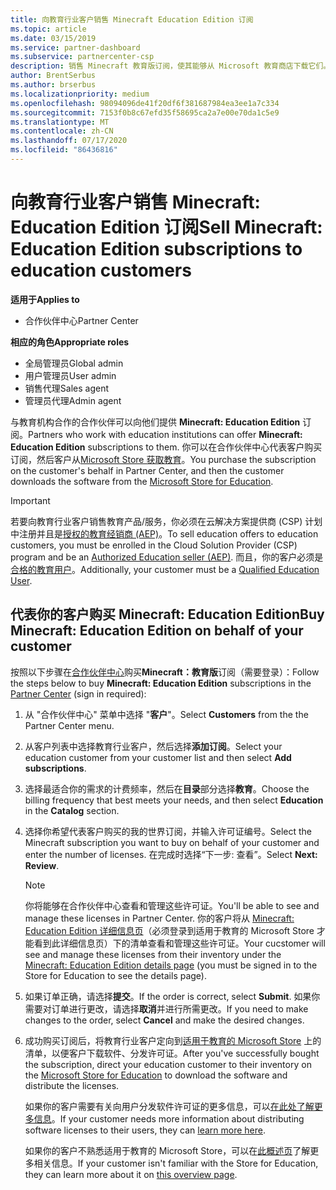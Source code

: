 ```yaml
---
title: 向教育行业客户销售 Minecraft Education Edition 订阅
ms.topic: article
ms.date: 03/15/2019
ms.service: partner-dashboard
ms.subservice: partnercenter-csp
description: 销售 Minecraft 教育版订阅，使其能够从 Microsoft 教育商店下载它们。
author: BrentSerbus
ms.author: brserbus
ms.localizationpriority: medium
ms.openlocfilehash: 98094096de41f20df6f381687984ea3ee1a7c334
ms.sourcegitcommit: 7153f0b8c67efd35f58695ca2a7e00e70da1c5e9
ms.translationtype: MT
ms.contentlocale: zh-CN
ms.lasthandoff: 07/17/2020
ms.locfileid: "86436816"
---
```

# <a name="sell-minecraft-education-edition-subscriptions-to-education-customers"></a><span data-ttu-id="992fd-103">向教育行业客户销售 Minecraft: Education Edition 订阅</span><span class="sxs-lookup"><span data-stu-id="992fd-103">Sell Minecraft: Education Edition subscriptions to education customers</span></span>

<span data-ttu-id="992fd-104">**适用于**</span><span class="sxs-lookup"><span data-stu-id="992fd-104">**Applies to**</span></span>

-  <span data-ttu-id="992fd-105">合作伙伴中心</span><span class="sxs-lookup"><span data-stu-id="992fd-105">Partner Center</span></span>

<span data-ttu-id="992fd-106">**相应的角色**</span><span class="sxs-lookup"><span data-stu-id="992fd-106">**Appropriate roles**</span></span>
-   <span data-ttu-id="992fd-107">全局管理员</span><span class="sxs-lookup"><span data-stu-id="992fd-107">Global admin</span></span>
-   <span data-ttu-id="992fd-108">用户管理员</span><span class="sxs-lookup"><span data-stu-id="992fd-108">User admin</span></span>
-   <span data-ttu-id="992fd-109">销售代理</span><span class="sxs-lookup"><span data-stu-id="992fd-109">Sales agent</span></span>
-   <span data-ttu-id="992fd-110">管理员代理</span><span class="sxs-lookup"><span data-stu-id="992fd-110">Admin agent</span></span>

<span data-ttu-id="992fd-111">与教育机构合作的合作伙伴可以向他们提供 **Minecraft: Education Edition** 订阅。</span><span class="sxs-lookup"><span data-stu-id="992fd-111">Partners who work with education institutions can offer **Minecraft: Education Edition** subscriptions to them.</span></span> <span data-ttu-id="992fd-112">你可以在合作伙伴中心代表客户购买订阅，然后客户从[Microsoft Store 获取教育](https://educationstore.microsoft.com)。</span><span class="sxs-lookup"><span data-stu-id="992fd-112">You purchase the subscription on the customer's behalf in Partner Center, and then the customer downloads the software from the [Microsoft Store for Education](https://educationstore.microsoft.com).</span></span> 

>[!IMPORTANT]
><span data-ttu-id="992fd-113">若要向教育行业客户销售教育产品/服务，你必须在云解决方案提供商 (CSP) 计划中注册并且是[授权的教育经销商 (AEP)](https://www.mepn.com)。</span><span class="sxs-lookup"><span data-stu-id="992fd-113">To sell education offers to education customers, you must be enrolled in the Cloud Solution Provider (CSP) program and be an [Authorized Education seller (AEP)](https://www.mepn.com).</span></span> <span data-ttu-id="992fd-114">而且，你的客户必须是[合格的教育用户](https://www.microsoftvolumelicensing.com/DocumentSearch.aspx?Mode=3&DocumentTypeId=7)。</span><span class="sxs-lookup"><span data-stu-id="992fd-114">Additionally, your customer must be a [Qualified Education User](https://www.microsoftvolumelicensing.com/DocumentSearch.aspx?Mode=3&DocumentTypeId=7).</span></span>  

 
## <a name="buy-minecraft-education-edition-on-behalf-of-your-customer"></a><span data-ttu-id="992fd-115">代表你的客户购买 **Minecraft: Education Edition**</span><span class="sxs-lookup"><span data-stu-id="992fd-115">Buy **Minecraft: Education Edition** on behalf of your customer</span></span>

<span data-ttu-id="992fd-116">按照以下步骤在[合作伙伴中心](https://partnercenter.microsoft.com/pcv/dashboard/overview
)购买**Minecraft：教育版**订阅（需要登录）：</span><span class="sxs-lookup"><span data-stu-id="992fd-116">Follow the steps below to buy **Minecraft: Education Edition** subscriptions in the [Partner Center](https://partnercenter.microsoft.com/pcv/dashboard/overview
) (sign in required):</span></span>

  1.  <span data-ttu-id="992fd-117">从 "合作伙伴中心" 菜单中选择 "**客户**"。</span><span class="sxs-lookup"><span data-stu-id="992fd-117">Select **Customers** from the the Partner Center menu.</span></span>
  
  2.  <span data-ttu-id="992fd-118">从客户列表中选择教育行业客户，然后选择**添加订阅**。</span><span class="sxs-lookup"><span data-stu-id="992fd-118">Select your education customer from your customer list and then select **Add subscriptions**.</span></span>
  
  3.  <span data-ttu-id="992fd-119">选择最适合你的需求的计费频率，然后在**目录**部分选择**教育**。</span><span class="sxs-lookup"><span data-stu-id="992fd-119">Choose the billing frequency that best meets your needs, and then select **Education** in the **Catalog** section.</span></span>

  4.  <span data-ttu-id="992fd-120">选择你希望代表客户购买的我的世界订阅，并输入许可证编号。</span><span class="sxs-lookup"><span data-stu-id="992fd-120">Select the Minecraft subscription you want to buy on behalf of your customer and enter the number of licenses.</span></span> <span data-ttu-id="992fd-121">在完成时选择“下一步:  查看”。</span><span class="sxs-lookup"><span data-stu-id="992fd-121">Select **Next: Review**.</span></span>

      >[!NOTE]
      ><span data-ttu-id="992fd-122">你将能够在合作伙伴中心查看和管理这些许可证。</span><span class="sxs-lookup"><span data-stu-id="992fd-122">You'll be able to see and manage these licenses in Partner Center.</span></span> <span data-ttu-id="992fd-123">你的客户将从 [Minecraft: Education Edition 详细信息页](https://educationstore.microsoft.com/store/details/minecraft-education-edition/9nblggh4r2r6)（必须登录到适用于教育的 Microsoft Store 才能看到此详细信息页）下的清单查看和管理这些许可证。</span><span class="sxs-lookup"><span data-stu-id="992fd-123">Your cucstomer will see and manage these licenses from their inventory under the [Minecraft: Education Edition details page](https://educationstore.microsoft.com/store/details/minecraft-education-edition/9nblggh4r2r6) (you must be signed in to the Store for Education to see the details page).</span></span> 

  5.  <span data-ttu-id="992fd-124">如果订单正确，请选择**提交**。</span><span class="sxs-lookup"><span data-stu-id="992fd-124">If the order is correct, select **Submit**.</span></span> <span data-ttu-id="992fd-125">如果你需要对订单进行更改，请选择**取消**并进行所需更改。</span><span class="sxs-lookup"><span data-stu-id="992fd-125">If you need to make changes to the order, select **Cancel** and make the desired changes.</span></span>   

  6.  <span data-ttu-id="992fd-126">成功购买订阅后，将教育行业客户定向到[适用于教育的 Microsoft Store](https://educationstore.microsoft.com) 上的清单，以便客户下载软件、分发许可证。</span><span class="sxs-lookup"><span data-stu-id="992fd-126">After you've successfully bought the subscription, direct your education customer to their inventory on the [Microsoft Store for Education](https://educationstore.microsoft.com) to download the software and distribute the licenses.</span></span>

      <span data-ttu-id="992fd-127">如果你的客户需要有关向用户分发软件许可证的更多信息，可以[在此处了解更多信息](https://docs.microsoft.com/education/windows/school-get-minecraft#distribute-minecraft)。</span><span class="sxs-lookup"><span data-stu-id="992fd-127">If your customer needs more information about distributing software licenses to their users, they can [learn more here](https://docs.microsoft.com/education/windows/school-get-minecraft#distribute-minecraft).</span></span>  
  
      <span data-ttu-id="992fd-128">如果你的客户不熟悉适用于教育的 Microsoft Store，可以在[此概述页](https://docs.microsoft.com/microsoft-store/windows-store-for-business-overview)了解更多相关信息。</span><span class="sxs-lookup"><span data-stu-id="992fd-128">If your customer isn't familiar with the Store for Education, they can learn more about it on [this overview page](https://docs.microsoft.com/microsoft-store/windows-store-for-business-overview).</span></span>  

      

